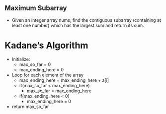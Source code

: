 ## Maximum Subarray
* Given an integer array nums, find the contiguous subarray (containing at least one number) which has the largest sum and return its sum.
# Kadane’s Algorithm
* Initialize:
  * max_so_far = 0
  * max_ending_here = 0
* Loop for each element of the array
  * max_ending_here = max_ending_here + a[i]
  * if(max_so_far < max_ending_here)
    * max_so_far = max_ending_here
  * if(max_ending_here < 0)
    * max_ending_here = 0
* return max_so_far
